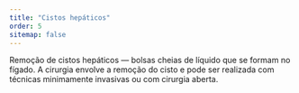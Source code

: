 ```yaml
---
title: "Cistos hepáticos"
order: 5
sitemap: false
---
```


Remoção de cistos hepáticos — bolsas cheias de líquido que se formam no fígado. A cirurgia envolve a remoção do cisto e pode ser realizada com técnicas minimamente invasivas ou com cirurgia aberta.
